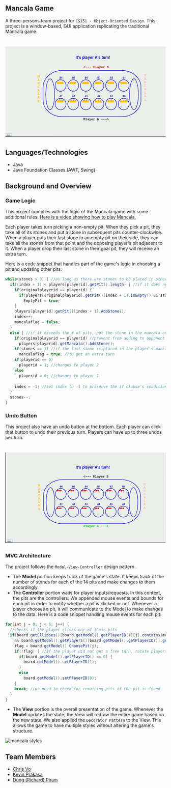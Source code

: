 ## Mancala Game

A three-persons team project for `CS151 - Object-Oriented Design`. This project is a window-based, GUI application replicating the traditional Mancala game.

<h1 align="center">
  <img src="https://github.com/VoChrisK/Mancala-Game/blob/master/assets/mancala-gif-1.gif" alt="gif-1" />
</h1>

## Languages/Technologies
* Java
* Java Foundation Classes (AWT, Swing)

## Background and Overview

### Game Logic

This project complies with the logic of the Mancala game with some additional rules. 
[Here is a video showing how to play Mancala.](https://www.youtube.com/watch?v=-A-djjimCcM&feature=youtu.be)

Each player takes turn picking a non-empty pit. When they pick a pit, they take all of its stones and put a stone in subsequent pits counter-clockwise. When a player
puts their last stone in an empty pit on their side, they can take all the stones from that point and the opposing player's pit adjacent to
it. When a player drop their last stone in their goal pit, they will receive an extra turn.

Here is a code snippet that handles part of the game's logic in choosing a pit and updating other pits:

```Java
while(stones > 0) { //as long as there are stones to be placed in other pits
  if((index + 1) < players[playerid].getPit().length) { //if it does not exceed the total # of pits
    if(originalplayerid == playerid) { 
      if(players[originalplayerid].getPit()[index + 1].isEmpty() && stones == 1)
        EmptyPit = true;
    }
    players[playerid].getPit()[index + 1].AddStone();
    index++;
    mancalaflag = false;
  }
  else { //if it exceeds the # of pits, put the stone in the mancala and change to the other players pit
    if(originalplayerid == playerid) //prevent from adding to opponent's mancala
      players[playerid].getMancala().AddStone();
    if(stones == 1) //if the last stone is placed in the player's mancala
      mancalaflag = true; //to get an extra turn
    if(playerid == 0)
      playerid = 1; //changes to player 2
    else
      playerid = 0; //changes to player 1

    index = -1; //set index to -1 to preserve the if clause's condition
  }
  stones--;
}
```

### Undo Button

This project also have an undo button at the bottom. Each player can click that button to undo their previous turn. Players can have up to three undos per turn.

<h1 align="center">
  <img src="https://github.com/VoChrisK/Mancala-Game/blob/master/assets/mancala-gif-2.gif" alt="gif-1" />
</h1>

### MVC Architecture

The project follows the `Model-View-Controller` design pattern. 

* The **Model** portion keeps track of the game's state. It keeps track of the number of stones for each of the 14 
pits and make changes to them accordingly. 
* The **Controller** portion waits for player inputs/requests. In this context, the pits are the controllers. We appended mouse events and bounds for each pit in order to notify whether a pit is clicked or not.
Whenever a player chooses a pit, it will communicate to the Model to make changes to the data. Here is a code snippet handling mouse events for each pit:
```Java
for(int j = 0; j < 6; j++) {
  //checks if the player clicks one of their pits
  if(board.getEllipses()[board.getModel().getPlayerID()][j].contains(mousePoint) 
    && board.getModel().getPlayers()[board.getModel().getPlayerID()].getPit()[j].isChosen()) {
    flag = board.getModel().ChoosePit(j);
    if(!flag) { //if the player did not get a free turn, rotate players
      if(board.getModel().getPlayerID() == 0) {
        board.getModel().setPlayerID(1);
      }
      else
        board.getModel().setPlayerID(0);
    }
    break; //no need to check for remaining pits if the pit is found
  }
}  
```
* The **View** portion is the overall presentation of the game. Whenever the **Model** updates the state, 
the View will redraw the entire game based on the new state. We also applied the `Decorator Pattern` to the View. This allows the
game to have multiple styles without altering the game's structure.


![mancala styles](https://i.imgur.com/xoluMGZ.png)

## Team Members
* [Chris Vo](https://www.linkedin.com/in/chris-vo-/)
* [Kevin Prakasa](https://www.linkedin.com/in/kevinprakasa/)
* [Dung (Richard) Pham](https://www.linkedin.com/in/dungtn911/)
